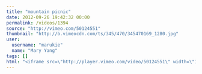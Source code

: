 ```yaml
---
title: "mountain picnic"
date: 2012-09-26 19:42:32 00:00
permalink: /videos/1394
source: "http://vimeo.com/50124551"
thumbnail: "http://b.vimeocdn.com/ts/345/470/345470169_1280.jpg"
user:
  username: "marukie"
  name: "Mary Yang"
tags: []
html: "<iframe src=\"http://player.vimeo.com/video/50124551\" width=\"1280\" height=\"720\" frameborder=\"0\" webkitAllowFullScreen mozallowfullscreen allowFullScreen></iframe>"
---
```


